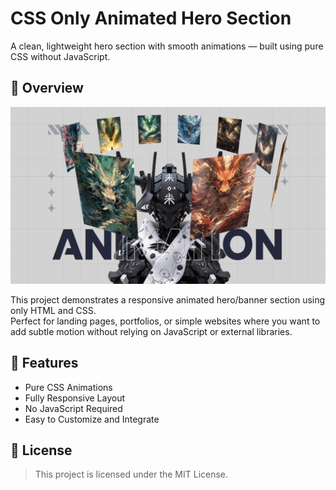 # CSS Only Animated Hero Section

A clean, lightweight hero section with smooth animations — built using pure CSS without JavaScript.

## 📖 Overview

![Screenshot](./README-IMGS/preview.png)

This project demonstrates a responsive animated hero/banner section using only HTML and CSS.   
Perfect for landing pages, portfolios, or simple websites where you want to add subtle motion without relying on JavaScript or external libraries.


## 🚀 Features

- Pure CSS Animations
- Fully Responsive Layout
- No JavaScript Required
- Easy to Customize and Integrate

## 📄 License
> This project is licensed under the MIT License.
